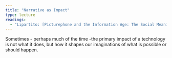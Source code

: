 ```yaml
---
title: "Narrative as Impact"
type: lecture
readings:
  - "Lipartito: [Picturephone and the Information Age: The Social Meaning of Failure](http://www.jstor.org/stable/pdfplus/25148054.pdf)"
---
```

Sometimes - perhaps much of the time -the primary impact of a technology is not what it does, but how it shapes our imaginations of what is possible or should happen.